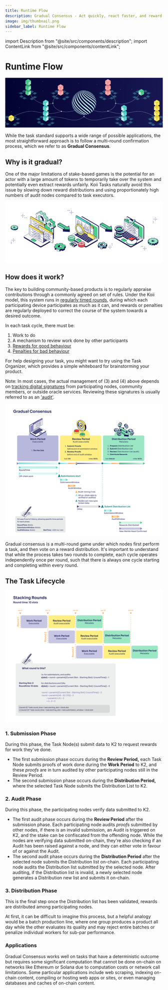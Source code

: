 ```yaml
---
title: Runtime Flow
description: Gradual Consensus - Act quickly, react faster, and reward slowly.
image: img/thumbnail.png
sidebar_label: Runtime Flow
---
```


import Description from "@site/src/components/description";
import ContentLink from "@site/src/components/contentLink";

# Runtime Flow

![banner](<../img/Gradual%20Consensus%20(1).png>)

<Description
  text="Gradual Consensus - Act quickly, react faster, and reward slowly."
/>

While the task standard supports a wide range of possible applications, the most straightforward approach is to follow a multi-round confirmation process, which we refer to as **Gradual Consensus**.

## **Why is it gradual?**

One of the major limitations of stake-based games is the potential for an actor with a large amount of tokens to temporarily take over the system and potentially even extract rewards unfairly. Koii Tasks naturally avoid this issue by slowing down reward distributions and using proportionately high numbers of audit nodes compared to task executors.

![img](../img/Runtime%20Flow.svg)

## **How does it work?**

The key to building community-based products is to regularly appraise contributions through a commonly agreed on set of rules. Under the Koii model, this system runs in [regularly timed rounds](#the-task-lifecycle), during which each participating device participates as much as it can, and rewards or penalties are regularly deployed to correct the course of the system towards a desired outcome.

In each task cycle, there must be:

1. Work to do
2. A mechanism to review work done by other participants
3. [Rewards for good behaviour](../task-development-guide/k2-task-template/distribution-functions)
4. [Penalties for bad behaviour](../task-development-guide/k2-task-template/audit-function)

For help designing your task, you might want to try using the Task Organizer, which provides a simple whiteboard for brainstorming your product.

<ContentLink title="Task Outline" link="https://www.figma.com/community/file/1220194939977550205" imageLink="https://static.figma.com/uploads/1a667ef53b7c4837049399d0593ffca39e0bec9e" description="Figma" bottomText="Copy this whiteboard to start brainstorming how your task will work." />

Note: In most cases, the actual management of (3) and (4) above depends on [tracking digital signatures](../task-development-kit-tdk/using-the-task-namespace/wallet-signatures) from participating nodes, community members, or outside oracle services. Reviewing these signatures is usually referred to as an ['audit'](../task-development-guide/k2-task-template/audit-function).

![banner](../img/Gradual%20Consensus.svg)

Gradual consensus is a multi-round game under which nodes first perform a task, and then vote on a reward distribution. It's important to understand that while the process takes two rounds to complete, each cycle operates independently once per round, such that there is always one cycle starting and completing within every round.

## **The Task Lifecycle**

![banner](../img/Stacking%20Rounds.svg)

### 1. **Submission Phase**

During this phase, the Task Node(s) submit data to K2 to request rewards for work they've done.

- The first submission phase occurs during the **Review Period,** each Task Node submits proofs of work done during the **Work Period** to K2, and these _proofs_ are in turn audited by other participating nodes still in the Review Period.&#x20;
- The second submission phase occurs during the **Distribution Period,** where the selected Task Node submits the Distribution List to K2.

### 2. **Audit** **Phase**

During this phase, the participating nodes verify data submitted to K2.

- The first audit phase occurs during the **Review Period** after the submission phase. Each participating node audits _proofs_ submitted by other nodes, if there is an invalid submission, an Audit is triggered on K2, and the stake can be confiscated from the offending node. While the nodes are verifying data submitted on-chain, they're also checking if an Audit has been raised against a node, and they can either vote in favour of or against the Audit.&#x20;
- The second audit phase occurs during the **Distribution Period** after the selected node submits the Distribution list on-chain. Each participating node audits the Distribution list submitted by the selected node. After auditing, if the Distribution list is invalid, a newly selected node generates a Distribution new list and submits it on-chain.

### 3. **Distribution Phase**

This is the final step once the Distribution list has been validated, rewards are distributed among participating nodes.

At first, it can be difficult to imagine this process, but a helpful analogy would be a batch production line, where one group produces a product all day while the other evaluates its quality and may reject entire batches or penalize individual workers for sub-par performance.

### **Applications**

Gradual Consensus works well on tasks that have a deterministic outcome but requires some significant computation that cannot be done on-chain on networks like Ethereum or Solana due to computation costs or network call limitations. Some particular applications include web scraping, indexing on-chain content, compiling or hosting web apps or sites, or even managing databases and caches of on-chain content.
